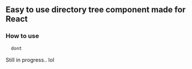 ## Easy to use directory tree component made for React

### How to use

```bash 
  dont
```

Still in progress.. lol